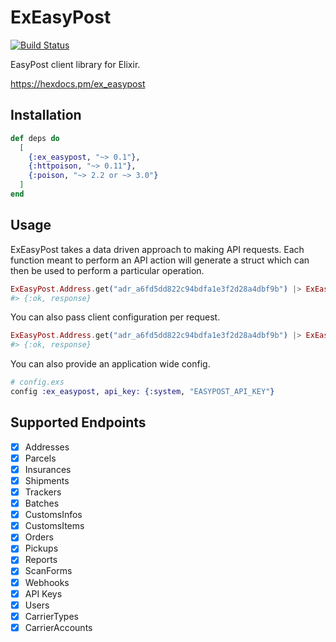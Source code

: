 # ExEasyPost

[![Build Status](https://travis-ci.org/sticksnleaves/ex_easypost.svg?branch=master)](https://travis-ci.org/sticksnleaves/ex_easypost)

EasyPost client library for Elixir.

https://hexdocs.pm/ex_easypost

## Installation

```elixir
def deps do
  [
    {:ex_easypost, "~> 0.1"},
    {:httpoison, "~> 0.11"},
    {:poison, "~> 2.2 or ~> 3.0"}
  ]
end
```

## Usage

ExEasyPost takes a data driven approach to making API requests. Each function
meant to perform an API action will generate a struct which can then be used
to perform a particular operation.

```elixir
ExEasyPost.Address.get("adr_a6fd5dd822c94bdfa1e3f2d28a4dbf9b") |> ExEasyPost.request
#> {:ok, response}
```

You can also pass client configuration per request.

```elixir
ExEasyPost.Address.get("adr_a6fd5dd822c94bdfa1e3f2d28a4dbf9b") |> ExEasyPost.request(api_key: "xxxx")
#> {:ok, response}
```

You can also provide an application wide config.

```elixir
# config.exs
config :ex_easypost, api_key: {:system, "EASYPOST_API_KEY"}
```

## Supported Endpoints

- [x] Addresses
- [x] Parcels
- [x] Insurances
- [x] Shipments
- [x] Trackers
- [x] Batches
- [x] CustomsInfos
- [x] CustomsItems
- [x] Orders
- [x] Pickups
- [x] Reports
- [x] ScanForms
- [x] Webhooks
- [x] API Keys
- [x] Users
- [x] CarrierTypes
- [x] CarrierAccounts
